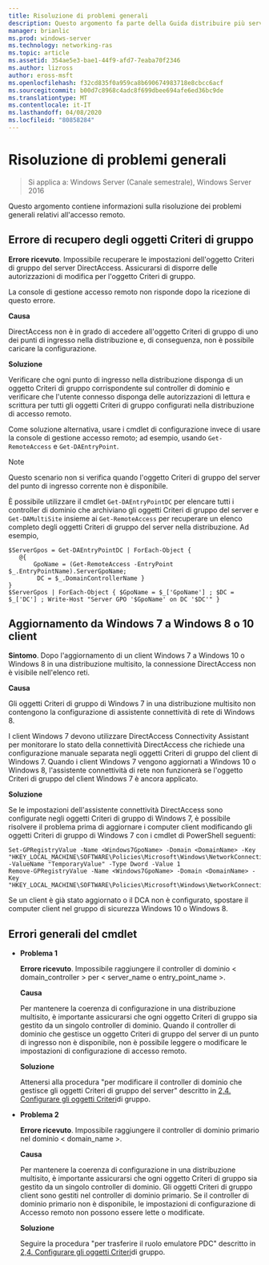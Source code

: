 ```yaml
---
title: Risoluzione di problemi generali
description: Questo argomento fa parte della Guida distribuire più server di accesso remoto in una distribuzione multisito di Windows Server 2016.
manager: brianlic
ms.prod: windows-server
ms.technology: networking-ras
ms.topic: article
ms.assetid: 354ae5e3-bae1-44f9-afd7-7eaba70f2346
ms.author: lizross
author: eross-msft
ms.openlocfilehash: f32cd835f0a959ca8b690674983718e8cbcc6acf
ms.sourcegitcommit: b00d7c8968c4adc8f699dbee694afe6ed36bc9de
ms.translationtype: MT
ms.contentlocale: it-IT
ms.lasthandoff: 04/08/2020
ms.locfileid: "80858284"
---
```

# <a name="troubleshooting-general-issues"></a>Risoluzione di problemi generali

>Si applica a: Windows Server (Canale semestrale), Windows Server 2016

Questo argomento contiene informazioni sulla risoluzione dei problemi generali relativi all'accesso remoto.  
  
## <a name="gpo-retrieval-error"></a>Errore di recupero degli oggetti Criteri di gruppo  
**Errore ricevuto**. Impossibile recuperare le impostazioni dell'oggetto Criteri di gruppo del server DirectAccess. Assicurarsi di disporre delle autorizzazioni di modifica per l'oggetto Criteri di gruppo.  
  
La console di gestione accesso remoto non risponde dopo la ricezione di questo errore.  
  
**Causa**  
  
DirectAccess non è in grado di accedere all'oggetto Criteri di gruppo di uno dei punti di ingresso nella distribuzione e, di conseguenza, non è possibile caricare la configurazione.  
  
**Soluzione**  
  
Verificare che ogni punto di ingresso nella distribuzione disponga di un oggetto Criteri di gruppo corrispondente sul controller di dominio e verificare che l'utente connesso disponga delle autorizzazioni di lettura e scrittura per tutti gli oggetti Criteri di gruppo configurati nella distribuzione di accesso remoto.  
  
Come soluzione alternativa, usare i cmdlet di configurazione invece di usare la console di gestione accesso remoto; ad esempio, usando `Get-RemoteAccess` e `Get-DAEntryPoint`.  
  
> [!NOTE]  
> Questo scenario non si verifica quando l'oggetto Criteri di gruppo del server del punto di ingresso corrente non è disponibile.  
  
È possibile utilizzare il cmdlet `Get-DAEntryPointDC` per elencare tutti i controller di dominio che archiviano gli oggetti Criteri di gruppo del server e `Get-DAMultiSite` insieme ai `Get-RemoteAccess` per recuperare un elenco completo degli oggetti Criteri di gruppo del server nella distribuzione. Ad esempio,  
  
```  
$ServerGpos = Get-DAEntryPointDC | ForEach-Object {   
   @{   
       GpoName = (Get-RemoteAccess -EntryPoint $_.EntryPointName).ServerGpoName;   
        DC = $_.DomainControllerName }   
}  
$ServerGpos | ForEach-Object { $GpoName = $_['GpoName'] ; $DC = $_['DC'] ; Write-Host "Server GPO '$GpoName' on DC '$DC'" }  
```  
  
## <a name="windows-7-to-windows-8-or-10-client-upgrade"></a>Aggiornamento da Windows 7 a Windows 8 o 10 client  
**Sintomo**. Dopo l'aggiornamento di un client Windows 7 a Windows 10 o Windows 8 in una distribuzione multisito, la connessione DirectAccess non è visibile nell'elenco reti.  
  
**Causa**  
  
Gli oggetti Criteri di gruppo di Windows 7 in una distribuzione multisito non contengono la configurazione di assistente connettività di rete di Windows 8.  
  
 I client Windows 7 devono utilizzare DirectAccess Connectivity Assistant per monitorare lo stato della connettività DirectAccess che richiede una configurazione manuale separata negli oggetti Criteri di gruppo del client di Windows 7. Quando i client Windows 7 vengono aggiornati a Windows 10 o Windows 8, l'assistente connettività di rete non funzionerà se l'oggetto Criteri di gruppo del client Windows 7 è ancora applicato.  
  
**Soluzione**  
  
Se le impostazioni dell'assistente connettività DirectAccess sono configurate negli oggetti Criteri di gruppo di Windows 7, è possibile risolvere il problema prima di aggiornare i computer client modificando gli oggetti Criteri di gruppo di Windows 7 con i cmdlet di PowerShell seguenti:  
  
```  
Set-GPRegistryValue -Name <Windows7GpoName> -Domain <DomainName> -Key "HKEY_LOCAL_MACHINE\SOFTWARE\Policies\Microsoft\Windows\NetworkConnectivityAssistant" -ValueName "TemporaryValue" -Type Dword -Value 1  
Remove-GPRegistryValue -Name <Windows7GpoName> -Domain <DomainName> -Key "HKEY_LOCAL_MACHINE\SOFTWARE\Policies\Microsoft\Windows\NetworkConnectivityAssistant"  
```  
  
Se un client è già stato aggiornato o il DCA non è configurato, spostare il computer client nel gruppo di sicurezza Windows 10 o Windows 8.  
  
## <a name="general-cmdlet-errors"></a>Errori generali del cmdlet  
  
-   **Problema 1**  
  
    **Errore ricevuto**. Impossibile raggiungere il controller di dominio < domain_controller > per < server_name o entry_point_name >.  
  
    **Causa**  
  
    Per mantenere la coerenza di configurazione in una distribuzione multisito, è importante assicurarsi che ogni oggetto Criteri di gruppo sia gestito da un singolo controller di dominio. Quando il controller di dominio che gestisce un oggetto Criteri di gruppo del server di un punto di ingresso non è disponibile, non è possibile leggere o modificare le impostazioni di configurazione di accesso remoto.  
  
    **Soluzione**  
  
    Attenersi alla procedura "per modificare il controller di dominio che gestisce gli oggetti Criteri di gruppo del server" descritto in [2,4. Configurare gli oggetti Criteri](assetId:///b1960686-a81e-4f48-83f1-cc4ea484df43#ConfigGPOs)di gruppo.  
  
-   **Problema 2**  
  
    **Errore ricevuto**. Impossibile raggiungere il controller di dominio primario nel dominio < domain_name >.  
  
    **Causa**  
  
    Per mantenere la coerenza di configurazione in una distribuzione multisito, è importante assicurarsi che ogni oggetto Criteri di gruppo sia gestito da un singolo controller di dominio. Gli oggetti Criteri di gruppo client sono gestiti nel controller di dominio primario. Se il controller di dominio primario non è disponibile, le impostazioni di configurazione di Accesso remoto non possono essere lette o modificate.  
  
    **Soluzione**  
  
    Seguire la procedura "per trasferire il ruolo emulatore PDC" descritto in [2,4. Configurare gli oggetti Criteri](assetId:///b1960686-a81e-4f48-83f1-cc4ea484df43#ConfigGPOs)di gruppo.  
  



